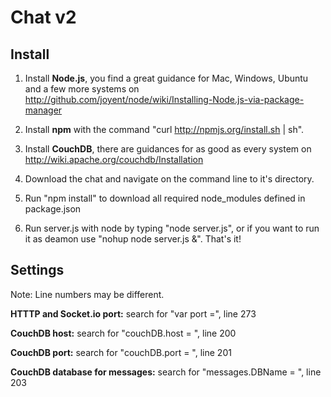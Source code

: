# Chat v2

## Install

1. Install **Node.js**, you find a great guidance for Mac, Windows, Ubuntu and a few more systems on http://github.com/joyent/node/wiki/Installing-Node.js-via-package-manager

2. Install **npm** with the command "curl http://npmjs.org/install.sh | sh".

3. Install **CouchDB**, there are guidances for as good as every system on http://wiki.apache.org/couchdb/Installation

4. Download the chat and navigate on the command line to it's directory.

5. Run "npm install" to download all required node_modules defined in package.json

6. Run server.js with node by typing "node server.js", or if you want to run it as deamon use "nohup node server.js &". That's it!

## Settings

Note: Line numbers may be different.

**HTTTP and Socket.io port:** search for "var port =", line 273

**CouchDB host:** search for "couchDB.host = ", line 200

**CouchDB port:** search for "couchDB.port = ", line 201

**CouchDB database for messages:** search for "messages.DBName = ", line 203
